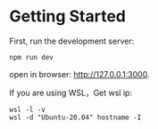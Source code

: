 # Getting Started

First, run the development server:

```bash
npm run dev
```
open in browser: http://127.0.0.1:3000.

If you are using WSL，Get wsl ip:
```shell
wsl -l -v
wsl -d "Ubuntu-20.04" hostname -I 
```

